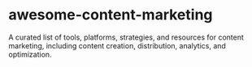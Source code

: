 # awesome-content-marketing
A curated list of tools, platforms, strategies, and resources for content marketing, including content creation, distribution, analytics, and optimization.
